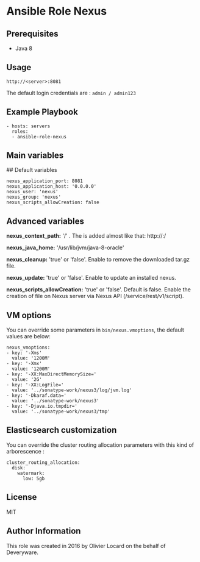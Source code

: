 # Ansible Role Nexus

## Prerequisites

* Java 8

## Usage

    http://<server>:8081

The default login credentials are : `admin / admin123`

## Example Playbook

    - hosts: servers
      roles:
      - ansible-role-nexus

## Main variables

## Default variables

    nexus_application_port: 8081
    nexus_application_host: '0.0.0.0'
    nexus_user: 'nexus'
    nexus_group: 'nexus'
    nexus_scripts_allowCreation: false

## Advanced variables

**nexus_context_path:** '/' . The <context> is added almost like that: http://<server>:<port>/<context>

**nexus_java_home:** '/usr/lib/jvm/java-8-oracle'

**nexus_cleanup:** 'true' or 'false'. Enable to remove the downloaded tar.gz file.

**nexus_update:** 'true' or 'false'. Enable to update an installed nexus.

**nexus_scripts_allowCreation:** 'true' or 'false'. Default is false. Enable the creation of file on Nexus server via Nexus API (/service/rest/v1/script).

## VM options

You can override some parameters in `bin/nexus.vmoptions`, the default values are below:

    nexus_vmoptions:
    - key: '-Xms'
      value: '1200M'
    - key: '-Xmx'
      value: '1200M'
    - key: '-XX:MaxDirectMemorySize='
      value: '2G'
    - key: '-XX:LogFile='
      value: '../sonatype-work/nexus3/log/jvm.log'
    - key: '-Dkaraf.data='
      value: '../sonatype-work/nexus3'
    - key: '-Djava.io.tmpdir='
      value: '../sonatype-work/nexus3/tmp'

## Elasticsearch customization

You can override the cluster routing allocation parameters with this kind of arborescence :

    cluster_routing_allocation:
      disk:
        watermark:
          low: 5gb

## License

MIT

## Author Information

This role was created in 2016 by Olivier Locard on the behalf of Deveryware.

